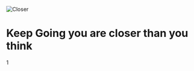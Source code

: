 ![Closer](https://github.com/user-attachments/assets/47efe389-f106-474c-aa54-241784d751b4)

# Keep Going you are closer than you think
1